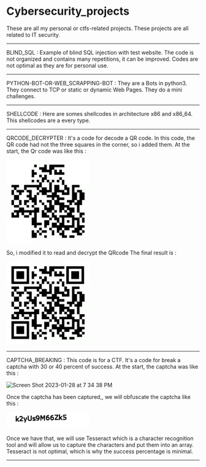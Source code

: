 # Cybersecurity_projects
These are all my personal or ctfs-related projects. These projects are all related to IT security.

-----------------------------------------------------------------------------------------------------------------------------------------------------------
BLIND_SQL : Example of blind SQL injection with test website. The code is not organized and contains many repetitions, it can be improved. Codes are not optimal as they are for personal use. 

-----------------------------------------------------------------------------------------------------------------------------------------------------------
PYTHON-BOT-OR-WEB_SCRAPPING-BOT : They are a Bots in python3. They connect to TCP or static or dynamic Web Pages. They do a mini challenges. 
 
-----------------------------------------------------------------------------------------------------------------------------------------------------------
SHELLCODE : Here are somes shellcodes in architecture x86 and x86_64. This shellcodes are a every type. 

-----------------------------------------------------------------------------------------------------------------------------------------------------------
QRCODE_DECRYPTER :
It's a code for decode a QR code. In this code, the QR code had not the three squares in the corner, so i added them.
At the start, the Qr code was like this :

<img width="217" alt="Screen Shot 2023-01-28 at 7 34 38 PM" src="https://github.com/matthis-thea/Cybersecurity_projects/blob/main/QRCODE_DECRYPTER/original_QRcode.png">

So, i modified it to read and decrypt the QRcode
The final result is :

<img width="217" alt="Screen Shot 2023-01-28 at 7 34 38 PM" src="https://github.com/matthis-thea/Cybersecurity_projects/blob/main/QRCODE_DECRYPTER/modified_QRcode.png">

-----------------------------------------------------------------------------------------------------------------------------------------------------------
CAPTCHA_BREAKING :
This code is for a CTF. It's a code for break a captcha with 30 or 40 percent of success. At the start, the captcha was like this :

<img width="217" alt="Screen Shot 2023-01-28 at 7 34 38 PM" src="https://github.com/matthis-thea/Cybersecurity_projects/blob/main/CAPTCHA_BREAKING/orginal_captcha.png">

Once the captcha has been captured,, we will obfuscate the captcha like this : 

<img width="217" alt="Screen Shot 2023-01-28 at 7 34 38 PM" src="https://github.com/matthis-thea/Cybersecurity_projects/blob/main/CAPTCHA_BREAKING/modified_captcha.png">

Once we have that, we will use Tesseract which is a character recognition tool and will allow us to capture the characters and put them into an array.
Tesseract is not optimal, which is why the success percentage is minimal.

-----------------------------------------------------------------------------------------------------------------------------------------------------------
